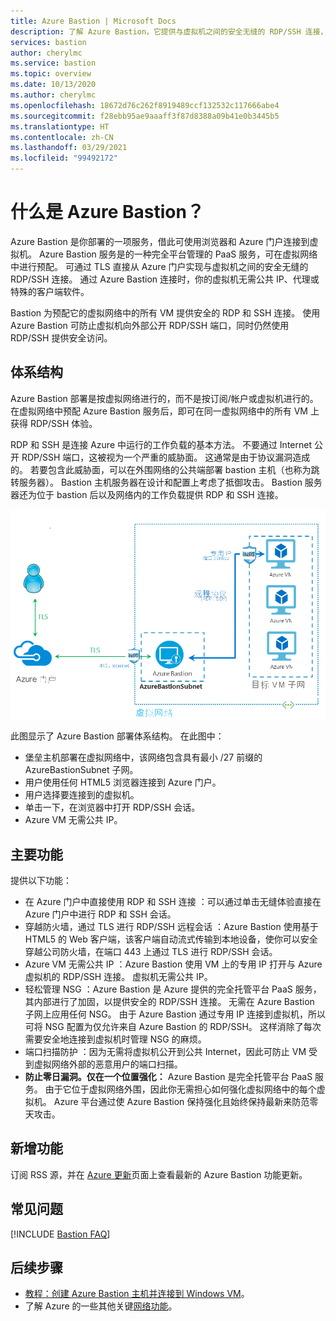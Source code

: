 ```yaml
---
title: Azure Bastion | Microsoft Docs
description: 了解 Azure Bastion，它提供与虚拟机之间的安全无缝的 RDP/SSH 连接，而无需在外部公开 RDP/SSH 端口。
services: bastion
author: cherylmc
ms.service: bastion
ms.topic: overview
ms.date: 10/13/2020
ms.author: cherylmc
ms.openlocfilehash: 18672d76c262f8919489ccf132532c117666abe4
ms.sourcegitcommit: f28ebb95ae9aaaff3f87d8388a09b41e0b3445b5
ms.translationtype: HT
ms.contentlocale: zh-CN
ms.lasthandoff: 03/29/2021
ms.locfileid: "99492172"
---
```

# <a name="what-is-azure-bastion"></a>什么是 Azure Bastion？

Azure Bastion 是你部署的一项服务，借此可使用浏览器和 Azure 门户连接到虚拟机。 Azure Bastion 服务是的一种完全平台管理的 PaaS 服务，可在虚拟网络中进行预配。 可通过 TLS 直接从 Azure 门户实现与虚拟机之间的安全无缝的 RDP/SSH 连接。 通过 Azure Bastion 连接时，你的虚拟机无需公共 IP、代理或特殊的客户端软件。

Bastion 为预配它的虚拟网络中的所有 VM 提供安全的 RDP 和 SSH 连接。 使用 Azure Bastion 可防止虚拟机向外部公开 RDP/SSH 端口，同时仍然使用 RDP/SSH 提供安全访问。

## <a name="architecture"></a>体系结构

Azure Bastion 部署是按虚拟网络进行的，而不是按订阅/帐户或虚拟机进行的。 在虚拟网络中预配 Azure Bastion 服务后，即可在同一虚拟网络中的所有 VM 上获得 RDP/SSH 体验。

RDP 和 SSH 是连接 Azure 中运行的工作负载的基本方法。 不要通过 Internet 公开 RDP/SSH 端口，这被视为一个严重的威胁面。 这通常是由于协议漏洞造成的。 若要包含此威胁面，可以在外围网络的公共端部署 bastion 主机（也称为跳转服务器）。 Bastion 主机服务器在设计和配置上考虑了抵御攻击。 Bastion 服务器还为位于 bastion 后以及网络内的工作负载提供 RDP 和 SSH 连接。

![Azure Bastion 体系结构](./media/bastion-overview/architecture.png)

此图显示了 Azure Bastion 部署体系结构。 在此图中：

* 堡垒主机部署在虚拟网络中，该网络包含具有最小 /27 前缀的 AzureBastionSubnet 子网。
* 用户使用任何 HTML5 浏览器连接到 Azure 门户。
* 用户选择要连接到的虚拟机。
* 单击一下，在浏览器中打开 RDP/SSH 会话。
* Azure VM 无需公共 IP。

## <a name="key-features"></a>主要功能

提供以下功能：

* 在 Azure 门户中直接使用 RDP 和 SSH 连接  ：可以通过单击无缝体验直接在 Azure 门户中进行 RDP 和 SSH 会话。
* 穿越防火墙，通过 TLS 进行 RDP/SSH 远程会话  ：Azure Bastion 使用基于 HTML5 的 Web 客户端，该客户端自动流式传输到本地设备，使你可以安全穿越公司防火墙，在端口 443 上通过 TLS 进行 RDP/SSH 会话。
* Azure VM 无需公共 IP  ：Azure Bastion 使用 VM 上的专用 IP 打开与 Azure 虚拟机的 RDP/SSH 连接。 虚拟机无需公共 IP。
* 轻松管理 NSG  ：Azure Bastion 是 Azure 提供的完全托管平台 PaaS 服务，其内部进行了加固，以提供安全的 RDP/SSH 连接。 无需在 Azure Bastion 子网上应用任何 NSG。 由于 Azure Bastion 通过专用 IP 连接到虚拟机，所以可将 NSG 配置为仅允许来自 Azure Bastion 的 RDP/SSH。 这样消除了每次需要安全地连接到虚拟机时管理 NSG 的麻烦。
* 端口扫描防护  ：因为无需将虚拟机公开到公共 Internet，因此可防止 VM 受到虚拟网络外部的恶意用户的端口扫描。
* **防止零日漏洞。仅在一个位置强化：** Azure Bastion 是完全托管平台 PaaS 服务。 由于它位于虚拟网络外围，因此你无需担心如何强化虚拟网络中的每个虚拟机。 Azure 平台通过使 Azure Bastion 保持强化且始终保持最新来防范零天攻击。

## <a name="whats-new"></a><a name="new"></a>新增功能

订阅 RSS 源，并在 [Azure 更新](https://azure.microsoft.com/updates/?category=networking&query=Azure%20Bastion)页面上查看最新的 Azure Bastion 功能更新。

## <a name="faq"></a>常见问题

[!INCLUDE [Bastion FAQ](../../includes/bastion-faq-include.md)]

## <a name="next-steps"></a>后续步骤

* [教程：创建 Azure Bastion 主机并连接到 Windows VM](tutorial-create-host-portal.md)。
* 了解 Azure 的一些其他关键[网络功能](../networking/networking-overview.md)。
